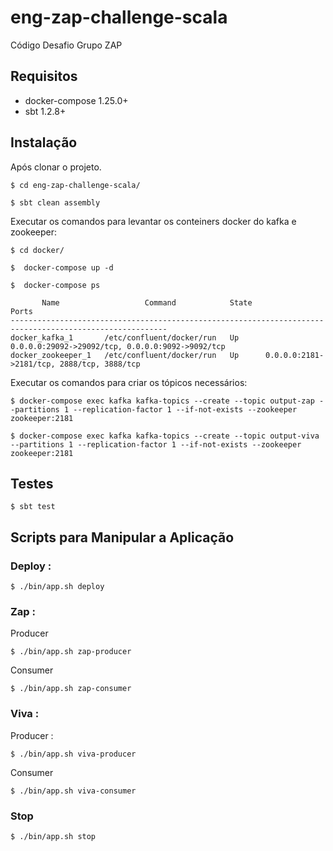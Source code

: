 # eng-zap-challenge-scala

Código Desafio Grupo ZAP

## Requisitos

- docker-compose 1.25.0+
- sbt 1.2.8+

## Instalação

Após clonar o projeto.
```
$ cd eng-zap-challenge-scala/
```
```
$ sbt clean assembly
```

Executar os comandos para levantar os conteiners docker do kafka e zookeeper:
```
$ cd docker/
```
```
$  docker-compose up -d
```
```
$  docker-compose ps
```
```
       Name                   Command            State                        Ports                      
---------------------------------------------------------------------------------------------------------
docker_kafka_1       /etc/confluent/docker/run   Up      0.0.0.0:29092->29092/tcp, 0.0.0.0:9092->9092/tcp
docker_zookeeper_1   /etc/confluent/docker/run   Up      0.0.0.0:2181->2181/tcp, 2888/tcp, 3888/tcp
```

Executar os comandos para criar os tópicos necessários:

```
$ docker-compose exec kafka kafka-topics --create --topic output-zap --partitions 1 --replication-factor 1 --if-not-exists --zookeeper zookeeper:2181
```
```
$ docker-compose exec kafka kafka-topics --create --topic output-viva --partitions 1 --replication-factor 1 --if-not-exists --zookeeper zookeeper:2181
```

## Testes

```
$ sbt test
```

## Scripts para Manipular a Aplicação

### Deploy :

```
$ ./bin/app.sh deploy
```

### Zap : 

Producer
```
$ ./bin/app.sh zap-producer
```

Consumer
```
$ ./bin/app.sh zap-consumer
```
### Viva :

Producer :
```
$ ./bin/app.sh viva-producer
```

Consumer
```
$ ./bin/app.sh viva-consumer
```

### Stop

```
$ ./bin/app.sh stop
```


